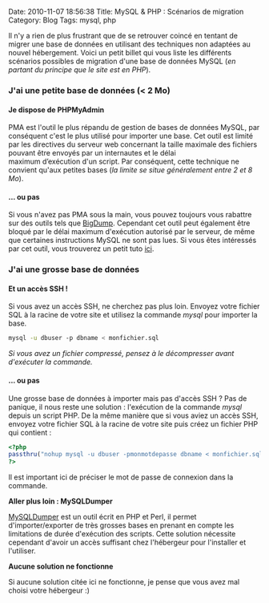 Date: 2010-11-07 18:56:38
Title: MySQL & PHP : Scénarios de migration
Category: Blog
Tags: mysql, php

Il n'y a rien de plus frustrant que de se retrouver coincé en tentant de migrer une base de données en utilisant des techniques non adaptées au nouvel hébergement. Voici un petit billet qui vous liste les différents scénarios possibles de migration d'une base de données MySQL (_en partant du principe que le site est en PHP_).

### J'ai une petite base de données (&lt; 2 Mo)

#### Je dispose de PHPMyAdmin

PMA est l'outil le plus répandu de gestion de bases de données MySQL, par conséquent c'est le plus utilisé pour importer une base. Cet outil est limité par les directives du serveur web concernant la taille maximale des fichiers pouvant être envoyés par un internautes et le délai maximum d’exécution d'un script. Par conséquent, cette technique ne convient qu'aux petites bases (_la limite se situe généralement entre 2 et 8 Mo_).

#### ... ou pas

Si vous n'avez pas PMA sous la main, vous pouvez toujours vous rabattre sur des outils tels que [BigDump](http://www.ozerov.de/bigdump.php). Cependant cet outil peut également être bloqué par le délai maximum d'exécution autorisé par le serveur, de même que certaines instructions MySQL ne sont pas lues. Si vous êtes intéressés par cet outil, vous trouverez un petit tuto [ici](http://drupal.org/node/43024).

### J'ai une grosse base de données

#### Et un accès SSH !

Si vous avez un accès SSH, ne cherchez pas plus loin. Envoyez votre fichier SQL à la racine de votre site et utilisez la commande _mysql_ pour importer la base.
     
``` bash
mysql -u dbuser -p dbname < monfichier.sql
```

_Si vous avez un fichier compressé, pensez à le décompresser avant d'exécuter la commande._

#### ... ou pas

Une grosse base de données à importer mais pas d'accès SSH ? Pas de panique, il nous reste une solution : l'exécution de la commande _mysql_ depuis un script PHP. De la même manière que si vous aviez un accès SSH, envoyez votre fichier SQL à la racine de votre site puis créez un fichier PHP qui contient :

``` php
<?php
passthru("nohup mysql -u dbuser -pmonmotdepasse dbname < monfichier.sql");
?>
```

Il est important ici de préciser le mot de passe de connexion dans la commande.

**Aller plus loin : MySQLDumper**

[MySQLDumper](http://www.mysqldumper.net/) est un outil écrit en PHP et Perl, il permet d'importer/exporter de très grosses bases en prenant en compte les limitations de durée d'exécution des scripts. Cette solution nécessite cependant d'avoir un accès suffisant chez l'hébergeur pour l'installer et l'utiliser.

**Aucune solution ne fonctionne**

Si aucune solution citée ici ne fonctionne, je pense que vous avez mal choisi votre hébergeur :)
